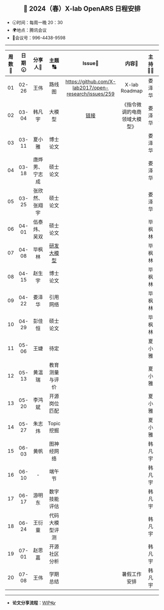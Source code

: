 

## <p align="center">🌷 2024（春）X-lab OpenARS 日程安排 </p>

- 🕣时间：每周一晚 20：30
- 🌍地点：腾讯会议
- 📠会议号：996-4438-9598


****


| 周数📆 | 日期🕣 | 分享人🙋 | 主题🔠 | Issue📌 | 内容📒 | 主持💂‍♂️ | 视频🎥 |
| :----: | :----: | :----: | :----: |:----:| :----: | :----------: | :--------: |
|  01   | 02-26 | 王伟 | 路线图 | https://github.com/X-lab2017/open-research/issues/259 | X-lab Roadmap | 娄泽华 | [链接](https://www.bilibili.com/video/BV1JJ4m1e7NN/) |
|  02   | 03-04 | 韩凡宇 | 大模型 | [链接](https://github.com/X-lab2017/open-wonderland/issues/374#issuecomment-1966789824) | 《指令微调的电商领域大模型》 | 娄泽华 | [链接](https://www.bilibili.com/video/BV1HF4m1V7sU/) |
|  03   | 03-11 | 夏小雅 | 博士论文 |  |  | 娄泽华 |  |
|  04   | 03-18 | 唐烨男、宁志成 | 硕士论文 |  |  | 娄泽华 |  |
|  05   | 03-25 | 张欣然、张翔宇 | 硕士论文 |  |  | 娄泽华 |  |
|  06   | 04-01 | 伍泰炜、吴双 | 硕士论文 |  |  | 毕枫林 |  |
|  07   | 04-08 | 毕枫林 | [研发大模型](https://github.com/OpenEduTech/GPT4ALL/issues/1) |  |  | 毕枫林 |  |
|  08   | 04-15 | 赵生宇 | 博士论文 |  |  | 毕枫林 |  |
|  09   | 04-22 | 娄泽华 | 引用网络 |  |  | 毕枫林 |  |
|  10   | 04-29 | 彭佳恒 | 硕士论文 |  |  | 毕枫林 |  |
|  11   | 05-06 | 王婕 | 待定 |  |  | 夏小雅 |  |
|  12   | 05-13 | 黄温瑞 | 教育测量与评价 |  |  | 夏小雅 |  |
|  13   | 05-20 | 李鸿斌 | 开源岗位匹配 |  |  | 夏小雅 |  |
|  14   | 05-27 | 朱志炜 | Topic 挖掘 |  |  | 夏小雅 |  |
|  15   | 06-03 | 黄帆 | 图神经网络 |  |  | 韩凡宇 |  |
|  16   | 06-10 | - | 端午节 |  |  | 韩凡宇 |  |
|  17   | 06-17 | 游明东 | 数字技能评估 |  |  | 韩凡宇 |  |
|  18   | 06-24 | 王衍童 |  代码大模型评测 | |  | 韩凡宇 |  |
|  19   | 07-01 | 赵思嘉 | 开源社区分析 |  |  | 韩凡宇 |  |
|  20   | 07-08 | 王伟 | 学期总结 |  | 暑假工作安排 | 韩凡宇 |  |

****

* **论文分享流程**：[WIP👓](https://github.com/X-lab2017/open-research/tree/main/OpenReading)

